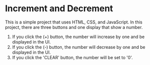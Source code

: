 
# Increment and Decrement
This is a simple project that uses HTML, CSS, and JavaScript. In this project, there are three buttons and one display that show a number.

1.  If you click the (+) button, the number will increase by one and be displayed in the UI.
2. If you click the (-) button, the number will decrease by one and be displayed in the UI.
3. If you click the 'CLEAR' button, the number will be set to '0'.
